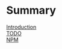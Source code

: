 # Summary
[Introduction](/README.MD)<br>
[TODO](./TODO.md)<br>
[NPM](https://www.npmjs.com/package/luaguard-api-ts)
